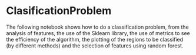 # ClasificationProblem
The following notebook shows how to do a classification problem, from the analysis of features, the use of the Sklearn library, the use of metrics to see the efficiency of the algorithm, the plotting of the regions to be classified (by different methods) and the selection of features using random forest.
